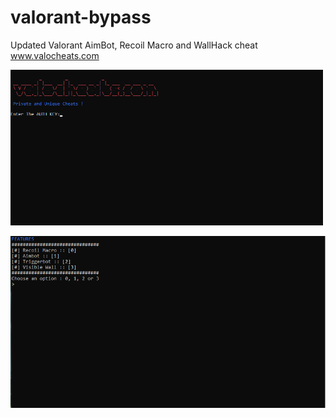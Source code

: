 # valorant-bypass
Updated Valorant AimBot, Recoil Macro  and  WallHack  cheat
www.valocheats.com


![Valorant hack](https://github.com/RasmusTaus/valorant-bypass/blob/main/1.png)







![Valorant hack](https://github.com/RasmusTaus/valorant-bypass/blob/main/2.png)
